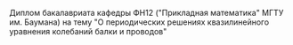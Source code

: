 Диплом бакалавриата кафедры ФН12 ("Прикладная математика" МГТУ им. Баумана) на тему "О периодических решениях квазилинейного уравнения колебаний балки и проводов"
